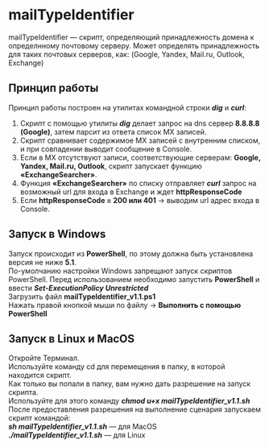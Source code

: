 # mailTypeIdentifier

mailTypeIdentifier — скрипт, определяющий принадлежность домена к определнному почтовому серверу.
Может определять принадлежность для таких почтовых серверов, как: (Google, Yandex, Mail.ru, Outlook, Exchange)

## Принцип работы

Принцип работы построен на утилитах командной строки **_dig_** и **_curl_**:

1. Скрипт с помощью утилиты ***dig*** делает запрос на dns сервер **8.8.8.8 (Google)**, затем парсит из ответа список MX записей.
2. Скрипт сравнивает содержимое MX записей с внутренним списком, и при совпадении выводит сообщение в Console.
3. Если в MX отсутствуют записи, соответствующие серверам: **Google, Yandex, Mail.ru, Outlook**, скрипт запускает функцию **«ExchangeSearcher»**.
4. Функция **«ExchangeSearcher»** по списку отправляет ***curl*** запрос на возможный url для входа в Exchange и ждет **httpResponseCode**
5. Если **httpResponseCode = 200 или 401** → выводим url адрес входа в Console.

## Запуск в Windows

Запуск происходит из **PowerShell**, по этому должна быть установлена версия не ниже **5.1**.  
По-умолчанию настройки Windows запрещают запуск скриптов PowerShell. 
Перед использованием необходимо запустить **PowerShell** и ввести **_Set-ExecutionPolicy Unrestricted_**    
Загрузить файл **mailTypeIdentifier_v1.1.ps1**  
Нажать правой кнопкой мыши по файлу → **Выполнить с помощью PowerShell**

## Запуск в Linux и MacOS

Откройте Терминал.  
Используйте команду cd для перемещения в папку, в которой находится скрипт.  
Как только вы попали в папку, вам нужно дать разрешение на запуск скрипта.  
Используйте для этого команду **_chmod u+x mailTypeIdentifier_v1.1.sh_**  
После предоставления разрешения на выполнение сценария запускаем скрипт командой:  
**_sh mailTypeIdentifier_v1.1.sh_** — для MacOS  
**_./mailTypeIdentifier_v1.1.sh_** — для Linux
